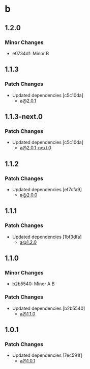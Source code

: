 # b

## 1.2.0

### Minor Changes

- e0734df: Minor B

## 1.1.3

### Patch Changes

- Updated dependencies [c5c10da]
  - a@2.0.1

## 1.1.3-next.0

### Patch Changes

- Updated dependencies [c5c10da]
  - a@2.0.1-next.0

## 1.1.2

### Patch Changes

- Updated dependencies [ef7cfa9]
  - a@2.0.0

## 1.1.1

### Patch Changes

- Updated dependencies [1bf3dfa]
  - a@1.2.0

## 1.1.0

### Minor Changes

- b2b5540: Minor A B

### Patch Changes

- Updated dependencies [b2b5540]
  - a@1.1.0

## 1.0.1

### Patch Changes

- Updated dependencies [7ec591f]
  - a@1.0.1
